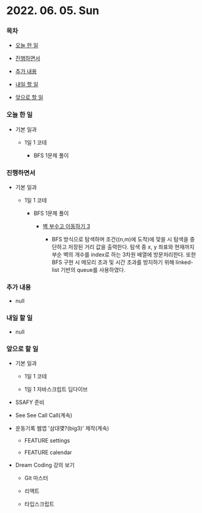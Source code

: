 # 2022. 06. 05. Sun

### 목차

- [오늘 한 일](#오늘-한-일)

- [진행하면서](#진행하면서)

- [추가 내용](#추가-내용)

- [내일 할 일](#내일-할-일)

- [앞으로 할 일](#앞으로-할-일)

### 오늘 한 일

- 기본 일과

  - 1일 1 코테

    - BFS 1문제 풀이

### 진행하면서

- 기본 일과

  - 1일 1 코테

    - BFS 1문제 풀이

      - [벽 부수고 이동하기 3](https://www.acmicpc.net/problem/16933)

        - BFS 방식으로 탐색하며 조건((n,m)에 도착)에 맞을 시 탐색을 중단하고 저장된 거리 값을 출력한다. 탐색 중 x, y 좌표와 현재까지 부순 벽의 개수를 index로 하는 3차원 배열에 방문처리한다. 또한 BFS 구현 시 메모리 초과 및 시간 초과를 방지하기 위해 linked-list 기반의 queue를 사용하였다.

### 추가 내용

- null

### 내일 할 일

- null

### 앞으로 할 일

- 기본 일과

  - 1일 1 코테

  - 1일 1 자바스크립트 딥다이브

- SSAFY 준비

- See See Call Call(계속)

- 운동기록 웹앱 '삼대몇?(big3)' 제작(계속)

  - FEATURE settings

  - FEATURE calendar

- Dream Coding 강의 보기

  - Git 마스터

  - 리액트

  - 타입스크립트

<br><br>

